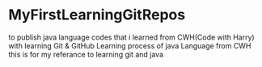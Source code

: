 # MyFirstLearningGitRepos
to publish java language codes that i learned from CWH(Code with Harry) with learning Git &amp; GitHub
Learning process of java Language from CWH
this is for my referance to learning git and java
